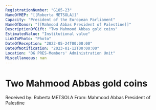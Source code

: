 ```yaml
---
RegistrationNumber: "G185-23"
NameOfMEP: "[[Roberta METSOLA]]"
Capacity: "President of the European Parliament"
NameOfDonor: "[[Mahmood Abbas President of Palestine]]"
DescriptionOfGift: "Two Mahmood Abbas gold coins"
EstimatedValue: "Institutional value"
LinkToPhoto: "Photo"
DateOfReception: "2022-05-24T00:00:00"
DateOfNotification: "2023-01-12T00:00:00"
Location: "DG PRES-Members' Administration Unit"
Miscellaneous: nan
---
```


# Two Mahmood Abbas gold coins

Received by: Roberta METSOLA
From: Mahmood Abbas President of Palestine
